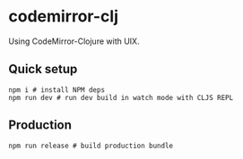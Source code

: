 # codemirror-clj

Using CodeMirror-Clojure with UIX.

## Quick setup
```shell
npm i # install NPM deps
npm run dev # run dev build in watch mode with CLJS REPL
```

## Production
```shell
npm run release # build production bundle
```
